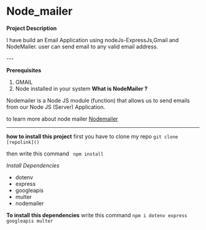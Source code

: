 # Node_mailer

**Project Description**
<p>I have build an Email Application using nodeJs-ExpressJs,Gmail and NodeMailer.
user can send email to any valid email address.
</p>
---

**Prerequisites**
1. GMAIL
2. Node installed in your system
  **What is NodeMailer ?**
  <p>Nodemailer is a Node JS module (function) that allows us to send emails from our Node JS (Server) Application.

  to learn more about node mailer [Nodemailer](https://nodemailer.com/about/) </p>
  
---

**how to install this project**
first you have to clone my repo
`git clone [repolink]()`

then write this command
` npm install`


*Install Dependencies*
* dotenv
* express
* googleapis
* multer
* nodemailer

**To install this dependencies**
write this command
`npm i dotenv express googleapis multer`